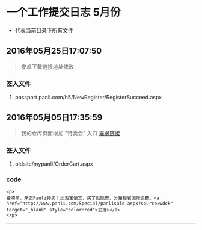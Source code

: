 # 一个工作提交日志 5月份

* 代表当前目录下所有文件

## 2016年05月25日17:07:50

> 安卓下载链接地址修改

### 签入文件

1. passport.panli.com/h5/NewRegister/RegisterSucceed.aspx





## 2016年05月05日17:35:59

> 我的仓库页面增加 "特卖会" 入口
> [需求链接](http://github.panli.com/SoftwareTest/Panli/wiki/%E6%88%91%E7%9A%84%E4%BB%93%E5%BA%93%E9%A1%B5%E9%9D%A2%E5%A2%9E%E5%8A%A0-%22%E7%89%B9%E5%8D%96%E4%BC%9A%22-%E5%85%A5%E5%8F%A3)

### 签入文件

1. oldsite/mypanli/OrderCart.aspx

### code

```
<p>
要凑单，来逛Panli特卖！比淘宝便宜，买了就能寄，分量轻省国际运费。<a href="http://www.panli.com/Special/panlisale.aspx?source=wdck" target="_blank" style="color:red">去逛></a>
</p>
```

---


